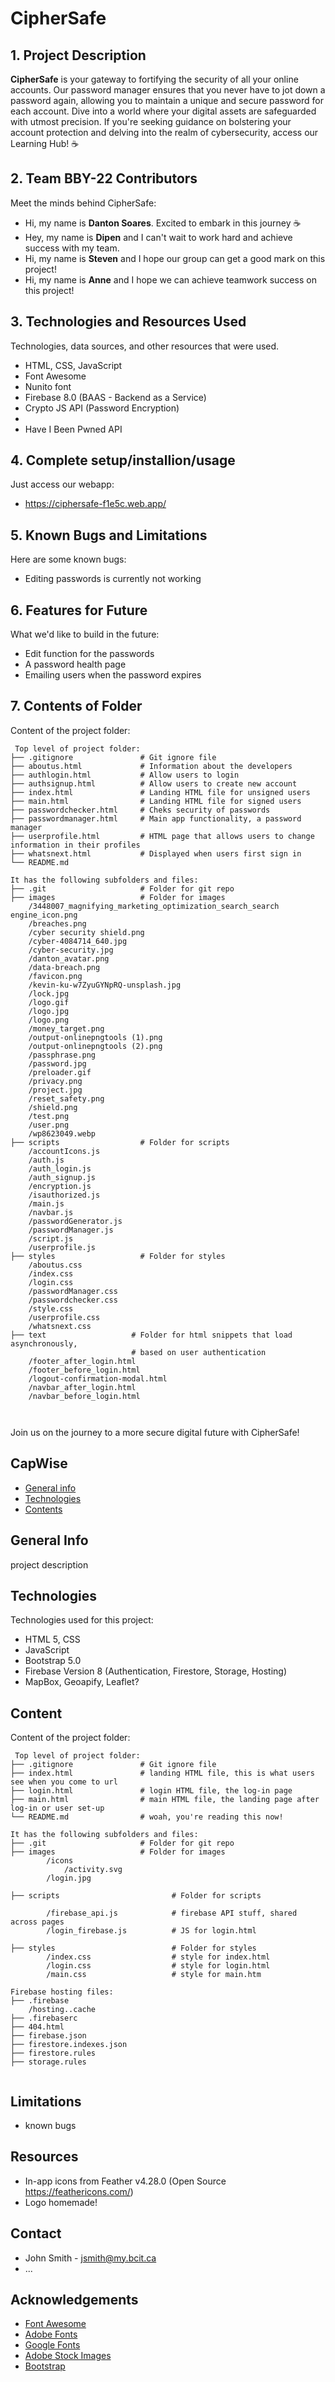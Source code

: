 # CipherSafe

## 1. Project Description
**CipherSafe** is your gateway to fortifying the security of all your online accounts. Our password manager ensures that you never have to jot down a password again, allowing you to maintain a unique and secure password for each account. Dive into a world where your digital assets are safeguarded with utmost precision. If you're seeking guidance on bolstering your account protection and delving into the realm of cybersecurity, access our Learning Hub! ☕

## 2. Team BBY-22 Contributors
Meet the minds behind CipherSafe:
* Hi, my name is **Danton Soares**. Excited to embark in this journey ☕
* Hey, my name is **Dipen** and I can't wait to work hard and achieve success with my team.
* Hi, my name is **Steven** and I hope our group can get a good mark on this project!
* Hi, my name is **Anne** and I hope we can achieve teamwork success on this project!
	
## 3. Technologies and Resources Used
Technologies, data sources, and other resources that were used.
* HTML, CSS, JavaScript
* Font Awesome
* Nunito font
* Firebase 8.0 (BAAS - Backend as a Service)
* Crypto JS API (Password Encryption)
* 
* Have I Been Pwned API

## 4. Complete setup/installion/usage
Just access our webapp:
* https://ciphersafe-f1e5c.web.app/

## 5. Known Bugs and Limitations
Here are some known bugs:
* Editing passwords is currently not working

## 6. Features for Future
What we'd like to build in the future:
* Edit function for the passwords
* A password health page
* Emailing users when the password expires
	
## 7. Contents of Folder
Content of the project folder:

```
 Top level of project folder: 
├── .gitignore               # Git ignore file
├── aboutus.html             # Information about the developers
├── authlogin.html           # Allow users to login
├── authsignup.html          # Allow users to create new account
├── index.html               # Landing HTML file for unsigned users
├── main.html                # Landing HTML file for signed users
├── passwordchecker.html     # Cheks security of passwords
├── passwordmanager.html     # Main app functionality, a password manager
├── userprofile.html         # HTML page that allows users to change information in their profiles
├── whatsnext.html           # Displayed when users first sign in
└── README.md

It has the following subfolders and files:
├── .git                     # Folder for git repo
├── images                   # Folder for images
    /3448007_magnifying_marketing_optimization_search_search engine_icon.png
    /breaches.png
    /cyber security shield.png
    /cyber-4084714_640.jpg  
    /cyber-security.jpg     
    /danton_avatar.png      
    /data-breach.png        
    /favicon.png            
    /kevin-ku-w7ZyuGYNpRQ-unsplash.jpg 
    /lock.jpg            
    /logo.gif
    /logo.jpg
    /logo.png
    /money_target.png               
    /output-onlinepngtools (1).png 
    /output-onlinepngtools (2).png 
    /passphrase.png                 
    /password.jpg      
    /preloader.gif     
    /privacy.png       
    /project.jpg       
    /reset_safety.png  
    /shield.png        
    /test.png          
    /user.png          
    /wp8623049.webp    
├── scripts                  # Folder for scripts
    /accountIcons.js
    /auth.js
    /auth_login.js
    /auth_signup.js
    /encryption.js
    /isauthorized.js
    /main.js
    /navbar.js
    /passwordGenerator.js
    /passwordManager.js
    /script.js
    /userprofile.js
├── styles                   # Folder for styles
    /aboutus.css        
    /index.css          
    /login.css          
    /passwordManager.css
    /passwordchecker.css
    /style.css          
    /userprofile.css    
    /whatsnext.css   
├── text                   # Folder for html snippets that load asynchronously,
                           # based on user authentication
    /footer_after_login.html
    /footer_before_login.html
    /logout-confirmation-modal.html
    /navbar_after_login.html
    /navbar_before_login.html   



```

Join us on the journey to a more secure digital future with CipherSafe!

## CapWise

* [General info](#general-info)
* [Technologies](#technologies)
* [Contents](#content)

## General Info
project description
	
## Technologies
Technologies used for this project:
* HTML 5, CSS
* JavaScript
* Bootstrap 5.0
* Firebase Version 8 (Authentication, Firestore, Storage, Hosting)
* MapBox, Geoapify, Leaflet? 
	
## Content
Content of the project folder:

```
 Top level of project folder: 
├── .gitignore               # Git ignore file
├── index.html               # landing HTML file, this is what users see when you come to url
├── login.html               # login HTML file, the log-in page
├── main.html                # main HTML file, the landing page after log-in or user set-up
└── README.md                # woah, you're reading this now!

It has the following subfolders and files:
├── .git                     # Folder for git repo
├── images                   # Folder for images
        /icons
            /activity.svg
        /login.jpg
        
├── scripts                         # Folder for scripts
  
        /firebase_api.js            # firebase API stuff, shared across pages
        /login_firebase.js          # JS for login.html

├── styles                          # Folder for styles
        /index.css                  # style for index.html
        /login.css                  # style for login.html
        /main.css                   # style for main.htm

Firebase hosting files: 
├── .firebase
	/hosting..cache
├── .firebaserc
├── 404.html
├── firebase.json
├── firestore.indexes.json
├── firestore.rules
├── storage.rules


```

## Limitations
- known bugs

## Resources
- In-app icons from Feather v4.28.0 (Open Source https://feathericons.com/)
- Logo homemade!

## Contact 
* John Smith - jsmith@my.bcit.ca 
* ...

## Acknowledgements 
* <a href="https://fontawesome.com/">Font Awesome</a>
* <a href="https://fonts.adobe.com/">Adobe Fonts</a> 
* <a href="https://fonts.google.com/">Google Fonts</a>
* <a href="https://stock.adobe.com/images">Adobe Stock Images</a>
* <a href="https://getbootstrap.com/">Bootstrap</a>
